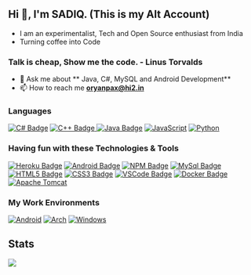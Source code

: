 ## Hi 👋, I'm SADIQ. (This is my Alt Account)

- I am an experimentalist, Tech and Open Source enthusiast from India
- Turning coffee into Code

### Talk is cheap, Show me the code. - Linus Torvalds

- 💬 Ask me about ** Java, C#, MySQL and Android Development**
- 📫 How to reach me **oryanpax@hi2.in** 

### Languages
[![C# Badge](https://img.shields.io/badge/c%23-%23239120.svg?style=for-the-badge&logo=c-sharp&logoColor=white)](#)
[![C++ Badge](https://img.shields.io/badge/c++-%2300599C.svg?style=for-the-badge&logo=c%2B%2B&logoColor=white) ](#)
[![Java Badge](https://img.shields.io/badge/-Java-007396?style=for-the-badge&labelColor=0d1117&logo=java&logoColor=007396)](#)
[![JavaScript](https://img.shields.io/badge/javascript-%23323330.svg?style=for-the-badge&logo=javascript&logoColor=%23F7DF1E)](#)
[![Python](https://img.shields.io/badge/python-3670A0?style=for-the-badge&logo=python&logoColor=ffdd54)](#)

### Having fun with these Technologies & Tools
[![Heroku Badge](https://img.shields.io/badge/-Heroku-430098?style=for-the-badge&labelColor=0d1117&logo=heroku&logoColor=430098)](#)
[![Android Badge](https://img.shields.io/badge/-Android-3DDC84?style=for-the-badge&labelColor=0d1117&logo=android&logoColor=3DDC84)](#)
[![NPM Badge](https://img.shields.io/badge/-npm-CB3837?style=for-the-badge&labelColor=0d1117&logo=npm&logoColor=CB3837)](#)
[![MySql Badge](https://img.shields.io/badge/mysql-%2300f.svg?style=for-the-badge&logo=mysql&logoColor=white)](#)
[![HTML5 Badge](https://img.shields.io/badge/-HTML5-E34F26?style=for-the-badge&labelColor=0d1117&logo=HTML5&logoColor=E34F26)](#)
[![CSS3 Badge](https://img.shields.io/badge/-CSS3-1572B6?style=for-the-badge&labelColor=0d1117&logo=CSS3&logoColor=1572B6)](#)
[![VSCode Badge](https://img.shields.io/badge/-VSCode-007ACC?style=for-the-badge&labelColor=0d1117&logo=visual-studio-code&logoColor=007ACC)](#)
[![Docker Badge](https://img.shields.io/badge/-Docker-2496ED?style=for-the-badge&labelColor=0d1117&logo=docker&logoColor=2496ED)](#)
[![Apache Tomcat](https://img.shields.io/badge/apache%20tomcat-%23F8DC75.svg?style=for-the-badge&logo=apache-tomcat&logoColor=black)](#)

### My Work Environments
[![Android](https://img.shields.io/badge/Android-3DDC84?style=for-the-badge&logo=android&logoColor=white)](#)
[![Arch](https://img.shields.io/badge/Arch%20Linux-1793D1?logo=arch-linux&logoColor=fff&style=for-the-badge)](#)
[![Windows](https://img.shields.io/badge/Windows-0078D6?style=for-the-badge&logo=windows&logoColor=white)](#)

## Stats
<a href="https://github.com/Shubhamrawat5">
  <img align="center" src="https://github-readme-stats.vercel.app/api/top-langs/?username=Shubhamrawat5&theme=dark&exclude_repo=projects-and-projects,open-source-contribution" />
</a>
